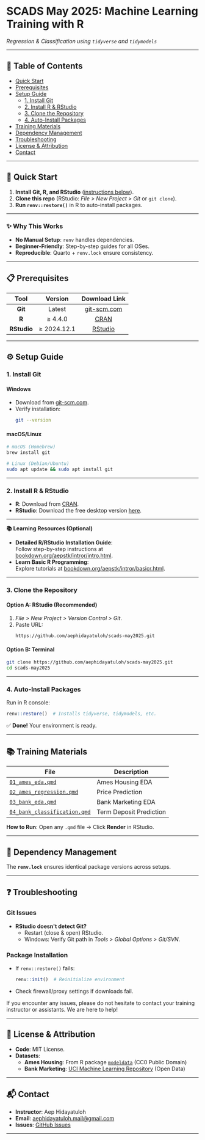 # **SCADS May 2025: Machine Learning Training with R**  
*Regression & Classification using `tidyverse` and `tidymodels`*  

---

## **📑 Table of Contents**
- [Quick Start](#quick-start)
- [Prerequisites](#prerequisites)
- [Setup Guide](#setup-guide)
  - [1. Install Git](#install-git)
  - [2. Install R & RStudio](#install-r-rstudio)
  - [3. Clone the Repository](#clone-the-repository)
  - [4. Auto-Install Packages](#auto-install-packages)
- [Training Materials](#training-materials)
- [Dependency Management](#dependency-management)
- [Troubleshooting](#troubleshooting)
- [License & Attribution](#license-attribution)
- [Contact](#contact)

---

## **🚀 Quick Start** <a name="quick-start"></a>
1. **Install Git, R, and RStudio** ([instructions below](#prerequisites)).  
2. **Clone this repo** (RStudio: *File > New Project > Git* or `git clone`).  
3. **Run `renv::restore()`** in R to auto-install packages.  

---

### **✨ Why This Works**  
- **No Manual Setup**: `renv` handles dependencies.  
- **Beginner-Friendly**: Step-by-step guides for all OSes.  
- **Reproducible**: Quarto + `renv.lock` ensure consistency.  

---

## **📋 Prerequisites** <a name="prerequisites"></a>
| Tool          | Version       | Download Link                          |  
|:-------------:|:-------------:|:--------------------------------------:|  
| **Git**       | Latest        | <a href="https://git-scm.com" target="_blank">git-scm.com</a>     |  
| **R**         | ≥ 4.4.0       | <a href="https://cran.r-project.org" target="_blank">CRAN</a>     |  
| **RStudio**   | ≥ 2024.12.1   | <a href="https://www.rstudio.com/products/rstudio/download/" target="_blank">RStudio</a>     |  

---

## **⚙️ Setup Guide** <a name="setup-guide"></a>

### **1. Install Git** <a name="install-git"></a>
#### **Windows**  
- Download from <a href="https://git-scm.com/download/win" target="_blank">git-scm.com</a>.  
- Verify installation:  
  ```bash
  git --version
  ```  

#### **macOS/Linux**  
```bash
# macOS (Homebrew)
brew install git

# Linux (Debian/Ubuntu)
sudo apt update && sudo apt install git
```

---

### **2. Install R & RStudio** <a name="install-r-rstudio"></a>
- **R**: Download from <a href="https://cran.r-project.org" target="_blank">CRAN</a>.  
- **RStudio**: Download the free desktop version <a href="https://www.rstudio.com/products/rstudio/download/" target="_blank">here</a>.  

---

**📚 Learning Resources (Optional)** <a name="learning-resources-optional"></a> 

- **Detailed R/RStudio Installation Guide**:  
  Follow step-by-step instructions at <a href="https://bookdown.org/aepstk/intror/intro.html" target="_blank">bookdown.org/aepstk/intror/intro.html</a>.  
- **Learn Basic R Programming**:  
  Explore tutorials at <a href="https://bookdown.org/aepstk/intror/basicr.html" target="_blank">bookdown.org/aepstk/intror/basicr.html</a>.  

---

### **3. Clone the Repository** <a name="3-clone-the-repository"></a>
#### **Option A: RStudio (Recommended)**  
1. *File > New Project > Version Control > Git*.  
2. Paste URL:  
   ```
   https://github.com/aephidayatuloh/scads-may2025.git
   ```  

#### **Option B: Terminal**  
```bash
git clone https://github.com/aephidayatuloh/scads-may2025.git
cd scads-may2025
```

---

### **4. Auto-Install Packages** <a name="auto-install-packages"></a>
Run in R console:  
```R
renv::restore()  # Installs tidyverse, tidymodels, etc.
```  
✅ **Done!** Your environment is ready.  

---

## **📚 Training Materials** <a name="training-materials"></a>
| File                          | Description                     |  
|-------------------------------|---------------------------------|  
| [`01_ames_eda.qmd`](01_ames_eda.qmd) | Ames Housing EDA          |  
| [`02_ames_regression.qmd`](02_ames_regression.qmd) | Price Prediction   |  
| [`03_bank_eda.qmd`](03_bank_eda.qmd) | Bank Marketing EDA       |  
| [`04_bank_classification.qmd`](04_bank_classification.qmd) | Term Deposit Prediction |  

**How to Run**: Open any `.qmd` file → Click **Render** in RStudio.  

---

## **🔧 Dependency Management** <a name="dependency-management"></a>
The **`renv.lock`** ensures identical package versions across setups.  


---

## **❓ Troubleshooting** <a name="troubleshooting"></a>
### **Git Issues**  
- **RStudio doesn't detect Git?**  
  - Restart (close & open) RStudio.  
  - Windows: Verify Git path in *Tools > Global Options > Git/SVN*.  

### **Package Installation**  
- If `renv::restore()` fails:  
  ```R
  renv::init()  # Reinitialize environment
  ```  
- Check firewall/proxy settings if downloads fail.  

If you encounter any issues, please do not hesitate to contact your training instructor or assistants. We are here to help!

---

## **📜 License & Attribution** <a name="license-attribution"></a>
- **Code**: MIT License.  
- **Datasets**:  
  - **Ames Housing**: From R package [`modeldata`](https://tidymodels.github.io/modeldata/) (CC0 Public Domain)  
  - **Bank Marketing**: <a href="https://archive.ics.uci.edu/ml/datasets/Bank+Marketing" target="_blank">UCI Machine Learning Repository</a> (Open Data)  
 

---

## **📬 Contact** <a name="contact"></a>
- **Instructor**: Aep Hidayatuloh  
- **Email**: aephidayatuloh.mail@gmail.com  
- **Issues**: <a href="https://github.com/aephidayatuloh/scads-may2025/issues" target="_blank">GitHub Issues</a>  

---

